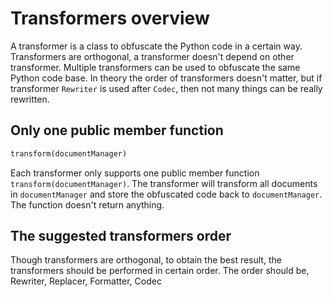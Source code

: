 # Transformers overview

A transformer is a class to obfuscate the Python code in a certain way. Transformers are orthogonal, a transformer doesn't depend on other transformer. Multiple transformers can be used to obfuscate the same Python code base. In theory the order of transformers doesn't matter, but if transformer `Rewriter` is used after `Codec`, then not many things can be really rewritten.

## Only one public member function

```python
transform(documentManager)
```

Each transformer only supports one public member function `transform(documentManager)`. The transformer will transform all documents in `documentManager` and store the obfuscated code back to `documentManager`. The function doesn't return anything.  

## The suggested transformers order

Though transformers are orthogonal, to obtain the best result, the transformers should be performed in certain order. The order should be,  
Rewriter, Replacer, Formatter, Codec
